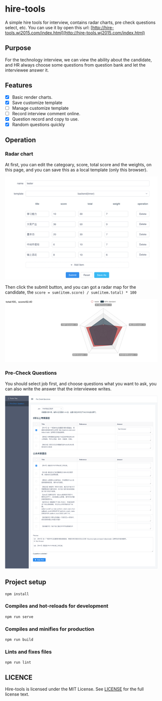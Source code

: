 # hire-tools
A simple hire tools for interview, contains radar charts, pre check questions select, etc.
You can use it by open this url: [http://hire-tools.wj2015.com/index.html](http://hire-tools.wj2015.com/index.html)

## Purpose
For the technology interview, we can view the ability about the candidate, and HR always choose some questions from question bank and let the interviewee answer it.

## Features

- [x] Basic render charts.
- [x] Save customize template
- [ ] Manage customize template
- [ ] Record interview comment online.
- [x] Question record and copy to use.
- [x] Random questions quickly

## Operation

### Radar chart
At first, you can edit the categoary, score, total score and the weights, on this page, and you can save this as a local template (only this browser).

![image-20200624114042249](image-20200624114042249.png)

Then click the submit button, and you can got a radar map for the candidate, the `score = sum(item.score) / sum(item.total) * 100`

![image-20200624114142791](image-20200624114142791.png)

### Pre-Check Questions
You should select job first, and choose questions what you want to ask, you can also write the answer that the interviewee writes.

![image-20200804170412643](image-20200804170412643.png)

## Project setup
```
npm install
```

### Compiles and hot-reloads for development
```
npm run serve
```

### Compiles and minifies for production
```
npm run build
```

### Lints and fixes files
```
npm run lint
```

## LICENCE

Hire-tools is licensed under the MIT License. See [LICENSE](https://github.com/GitbookIO/gitbook/blob/master/LICENSE) for the full license text.

